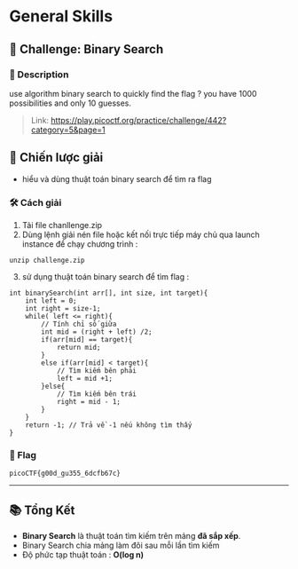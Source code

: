 
# General Skills

## 🧩 Challenge: Binary Search

### 📝 Description
use algorithm binary search to quickly find the flag ? you have 1000 possibilities and only 10 guesses.

> Link: https://play.picoctf.org/practice/challenge/442?category=5&page=1

## 🧠 Chiến lược giải
- hiểu và dùng thuật toán binary search để tìm ra flag

### 🛠️ Cách giải

1. Tải file chanllenge.zip
2. Dùng lệnh giải nén file hoặc kết nối trực tiếp máy chủ qua launch instance để chạy chương trình :

```
unzip challenge.zip
```

3. sử dụng thuật toán binary search để tìm flag :

```
int binarySearch(int arr[], int size, int target){
    int left = 0;
    int right = size-1;
    while( left <= right){
        // Tính chỉ số giữa
        int mid = (right + left) /2;
        if(arr[mid] == target){
            return mid;
        }
        else if(arr[mid] < target){
            // Tìm kiếm bên phải
            left = mid +1;
        }else{
            // Tìm kiếm bên trái
            right = mid - 1;
        }
    }
    return -1; // Trả về -1 nếu không tìm thấy
}
```

### 🏁 Flag

```
picoCTF{g00d_gu355_6dcfb67c}
```

---

## 📚 Tổng Kết

- **Binary Search** là thuật toán tìm kiếm trên mảng **đã sắp xếp**.
- Binary Search chia mảng làm đôi sau mỗi lần tìm kiếm
- Độ phức tạp thuật toán : **O(log n)**
